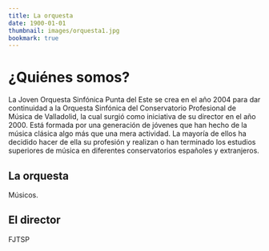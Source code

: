 ```yaml
---
title: La orquesta
date: 1900-01-01
thumbnail: images/orquesta1.jpg
bookmark: true
---
```


# ¿Quiénes somos?
La Joven Orquesta Sinfónica Punta del Este se crea en el año 2004 para dar continuidad a la Orquesta Sinfónica del Conservatorio Profesional de Música de Valladolid, la cual surgió como iniciativa de su director en el año 2000. Está formada por una generación de jóvenes que han hecho de la música clásica algo más que una mera actividad. La mayoría de ellos ha decidido hacer de ella su profesión y realizan o han terminado los estudios superiores de música en diferentes conservatorios españoles y extranjeros.

## La orquesta
Músicos.

## El director
FJTSP

